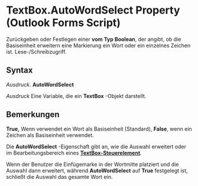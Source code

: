 
# TextBox.AutoWordSelect Property (Outlook Forms Script)

Zurückgeben oder Festlegen einer  **vom Typ Boolean**, der angibt, ob die Basiseinheit erweitern eine Markierung ein Wort oder ein einzelnes Zeichen ist. Lese-/Schreibzugriff.


## Syntax

 _Ausdruck_. **AutoWordSelect**

 _Ausdruck_ Eine Variable, die ein **TextBox** -Objekt darstellt.


## Bemerkungen

 **True,** Wenn verwendet ein Wort als Basiseinheit (Standard), **False**, wenn ein Zeichen als Basiseinheit verwendet.

Die  **AutoWordSelect** -Eigenschaft gibt an, wie die Auswahl erweitert oder im Bearbeitungsbereich eines **[TextBox-Steuerelement](4a0e4a3d-beca-9f94-7e27-469c4bafe250.md)**.

Wenn der Benutzer die Einfügemarke in der Wortmitte platziert und die Auswahl dann erweitert, während  **AutoWordSelect** auf **True** festgelegt ist, schließt die Auswahl das gesamte Wort ein.

